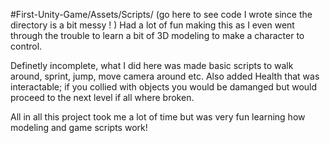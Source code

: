 #First-Unity-Game/Assets/Scripts/ 
(go here to see code I wrote since the directory is a bit messy ! )
Had a lot of fun making this as I even went through the trouble to learn a bit of 3D modeling to make a character to control.

Definetly incomplete, what I did here was made basic scripts to walk around, sprint, jump, move camera around etc.
Also added Health that was interactable; if you collied with objects you would be damanged but would proceed to the next level if all where broken.

All in all this project took me a lot of time but was very fun learning how modeling and game scripts work!
